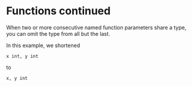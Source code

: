 # Functions continued


When two or more consecutive named function parameters share a type, you can omit the type from all but the last.

In this example, we shortened

	x int, y int

to

	x, y int

